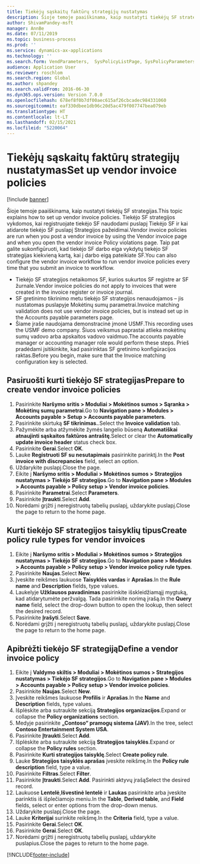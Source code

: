 ```yaml
---
title: Tiekėjų sąskaitų faktūrų strategijų nustatymas
description: Šioje temoje paaiškinama, kaip nustatyti tiekėjų SF strategijas.
author: ShivamPandey-msft
manager: AnnBe
ms.date: 07/11/2019
ms.topic: business-process
ms.prod: ''
ms.service: dynamics-ax-applications
ms.technology: ''
ms.search.form: VendParameters,  SysPolicyListPage, SysPolicyParameters, SysPolicySourceDocumentRuleType, SysPolicy, SysPolicySourceDocumentRule, SysQueryForm, SysQueryTableLookUp, SysQueryPrefixLookUp, SysQueryFieldLookUp
audience: Application User
ms.reviewer: roschlom
ms.search.region: Global
ms.author: shpandey
ms.search.validFrom: 2016-06-30
ms.dyn365.ops.version: Version 7.0.0
ms.openlocfilehash: 678ef8f0b7df00aec615af26cbcadec984331060
ms.sourcegitcommit: eaf330dbee1db96c20d5ac479f007747bea079eb
ms.translationtype: HT
ms.contentlocale: lt-LT
ms.lasthandoff: 02/15/2021
ms.locfileid: "5220064"
---
```

# <a name="set-up-vendor-invoice-policies"></a><span data-ttu-id="2b991-103">Tiekėjų sąskaitų faktūrų strategijų nustatymas</span><span class="sxs-lookup"><span data-stu-id="2b991-103">Set up vendor invoice policies</span></span>

[!include [banner](../../includes/banner.md)]

<span data-ttu-id="2b991-104">Šioje temoje paaiškinama, kaip nustatyti tiekėjų SF strategijas.</span><span class="sxs-lookup"><span data-stu-id="2b991-104">This topic explains how to set up vendor invoice policies.</span></span> <span data-ttu-id="2b991-105">Tiekėjo SF strategijos vykdomos, kai registruojate tiekėjo SF naudodami puslapį Tiekėjo SF ir kai atidarote tiekėjo SF puslapį Strategijos pažeidimai.</span><span class="sxs-lookup"><span data-stu-id="2b991-105">Vendor invoice policies are run when you post a vendor invoice by using the Vendor invoice page and when you open the vendor invoice Policy violations page.</span></span> <span data-ttu-id="2b991-106">Taip pat galite sukonfigūruoti, kad tiekėjo SF darbo eiga vykdytų tiekėjo SF strategijas kiekvieną kartą, kai į darbo eigą pateikiate SF.</span><span class="sxs-lookup"><span data-stu-id="2b991-106">You can also configure the vendor invoice workflow to run vendor invoice policies every time that you submit an invoice to workflow.</span></span> 

- <span data-ttu-id="2b991-107">Tiekėjo SF strategijos netaikomos SF, kurios sukurtos SF registre ar SF žurnale.</span><span class="sxs-lookup"><span data-stu-id="2b991-107">Vendor invoice policies do not apply to invoices that were created in the invoice register or invoice journal.</span></span>  
- <span data-ttu-id="2b991-108">SF gretinimo tikrinimo metu tiekėjo SF strategijos nenaudojamos – jis nustatomas puslapyje Mokėtinų sumų parametrai.</span><span class="sxs-lookup"><span data-stu-id="2b991-108">Invoice matching validation does not use vendor invoice policies, but is instead set up in the Accounts payable parameters page.</span></span>  
- <span data-ttu-id="2b991-109">Šiame įraše naudojama demonstracinė įmonė USMF.</span><span class="sxs-lookup"><span data-stu-id="2b991-109">This recording uses the USMF demo company.</span></span> <span data-ttu-id="2b991-110">Šiuos veiksmus paprastai atlieka mokėtinų sumų vadovo arba apskaitos vadovo vaidmuo.</span><span class="sxs-lookup"><span data-stu-id="2b991-110">The accounts payable manager or accounting manager role would perform these steps.</span></span> <span data-ttu-id="2b991-111">Prieš pradėdami įsitikinkite, kad pasirinktas SF gretinimo konfigūracijos raktas.</span><span class="sxs-lookup"><span data-stu-id="2b991-111">Before you begin, make sure that the Invoice matching configuration key is selected.</span></span>


## <a name="prepare-to-create-vendor-invoice-policies"></a><span data-ttu-id="2b991-112">Pasiruošti kurti tiekėjo SF strategijas</span><span class="sxs-lookup"><span data-stu-id="2b991-112">Prepare to create vendor invoice policies</span></span>
1. <span data-ttu-id="2b991-113">Pasirinkite **Naršymo sritis > Moduliai > Mokėtinos sumos > Sąranka > Mokėtinų sumų parametrai**.</span><span class="sxs-lookup"><span data-stu-id="2b991-113">Go to **Navigation pane > Modules > Accounts payable > Setup > Accounts payable parameters**.</span></span>
2. <span data-ttu-id="2b991-114">Pasirinkite skirtuką **SF tikrinimas.**.</span><span class="sxs-lookup"><span data-stu-id="2b991-114">Select the **Invoice validation** tab.</span></span>
3. <span data-ttu-id="2b991-115">Pažymėkite arba atžymėkite žymės langelio būseną **Automatiškai atnaujinti sąskaitos faktūros antraštę**.</span><span class="sxs-lookup"><span data-stu-id="2b991-115">Select or clear the **Automatically update invoice header** status check box.</span></span>
4. <span data-ttu-id="2b991-116">Pasirinkite **Gerai**.</span><span class="sxs-lookup"><span data-stu-id="2b991-116">Select **OK**.</span></span>
5. <span data-ttu-id="2b991-117">Lauke **Registruoti SF su nesutapimais** pasirinkite parinktį.</span><span class="sxs-lookup"><span data-stu-id="2b991-117">In the **Post invoice with discrepancies** field, select an option.</span></span>
6. <span data-ttu-id="2b991-118">Uždarykite puslapį.</span><span class="sxs-lookup"><span data-stu-id="2b991-118">Close the page.</span></span>
7. <span data-ttu-id="2b991-119">Eikite į **Naršymo sritis > Moduliai > Mokėtinos sumos > Strategijos nustatymas > Tiekėjo SF strategijos**.</span><span class="sxs-lookup"><span data-stu-id="2b991-119">Go to **Navigation pane > Modules > Accounts payable > Policy setup > Vendor invoice policies**.</span></span>
8. <span data-ttu-id="2b991-120">Pasirinkite **Parametrai**.</span><span class="sxs-lookup"><span data-stu-id="2b991-120">Select **Parameters**.</span></span>
9. <span data-ttu-id="2b991-121">Pasirinkite **Įtraukti**.</span><span class="sxs-lookup"><span data-stu-id="2b991-121">Select **Add**.</span></span>
10. <span data-ttu-id="2b991-122">Norėdami grįžti į neregistruotų tabelių puslapį, uždarykite puslapį.</span><span class="sxs-lookup"><span data-stu-id="2b991-122">Close the page to return to the home page.</span></span>

## <a name="create-policy-rule-types-for-vendor-invoices"></a><span data-ttu-id="2b991-123">Kurti tiekėjo SF strategijos taisyklių tipus</span><span class="sxs-lookup"><span data-stu-id="2b991-123">Create policy rule types for vendor invoices</span></span>
1. <span data-ttu-id="2b991-124">Eikite į **Naršymo sritis > Moduliai > Mokėtinos sumos > Strategijos nustatymas > Tiekėjo SF strategijos**.</span><span class="sxs-lookup"><span data-stu-id="2b991-124">Go to **Navigation pane > Modules > Accounts payable > Policy setup > Vendor invoice policy rule types**.</span></span>
2. <span data-ttu-id="2b991-125">Pasirinkite **Naujas**.</span><span class="sxs-lookup"><span data-stu-id="2b991-125">Select **New**.</span></span>
3. <span data-ttu-id="2b991-126">Įveskite reikšmes laukuose **Taisyklės vardas** ir **Aprašas**.</span><span class="sxs-lookup"><span data-stu-id="2b991-126">In the **Rule name** and **Description** fields, type values.</span></span>
4. <span data-ttu-id="2b991-127">Laukelyje **Užklausos pavadinimas** pasirinkite išskleidžiamąjį mygtuką, kad atidarytumėte peržvalgą. Tada pasirinkite norimą įrašą.</span><span class="sxs-lookup"><span data-stu-id="2b991-127">In the **Query name** field, select the drop-down button to open the lookup, then select the desired record.</span></span>
5. <span data-ttu-id="2b991-128">Pasirinkite **Įrašyti**.</span><span class="sxs-lookup"><span data-stu-id="2b991-128">Select **Save**.</span></span>
6. <span data-ttu-id="2b991-129">Norėdami grįžti į neregistruotų tabelių puslapį, uždarykite puslapį.</span><span class="sxs-lookup"><span data-stu-id="2b991-129">Close the page to return to the home page.</span></span>

## <a name="define-a-vendor-invoice-policy"></a><span data-ttu-id="2b991-130">Apibrėžti tiekėjo SF strategiją</span><span class="sxs-lookup"><span data-stu-id="2b991-130">Define a vendor invoice policy</span></span>
1. <span data-ttu-id="2b991-131">Eikite į **Valdymo skiltis > Moduliai > Mokėtinos sumos > Strategijos nustatymas > Tiekėjo SF strategijos**.</span><span class="sxs-lookup"><span data-stu-id="2b991-131">Go to **Navigation pane > Modules > Accounts payable > Policy setup > Vendor invoice policies**.</span></span>
2. <span data-ttu-id="2b991-132">Pasirinkite **Naujas**.</span><span class="sxs-lookup"><span data-stu-id="2b991-132">Select **New**.</span></span>
3. <span data-ttu-id="2b991-133">Įveskite reikšmes laukuose **Profilis** ir **Aprašas**.</span><span class="sxs-lookup"><span data-stu-id="2b991-133">In the **Name** and **Description** fields, type values.</span></span>
4. <span data-ttu-id="2b991-134">Išplėskite arba sutraukite sekciją **Strategijos organizacijos**.</span><span class="sxs-lookup"><span data-stu-id="2b991-134">Expand or collapse the **Policy organizations** section.</span></span>
5. <span data-ttu-id="2b991-135">Medyje pasirinkite **„Contoso“ pramogų sistema (JAV)**.</span><span class="sxs-lookup"><span data-stu-id="2b991-135">In the tree, select **Contoso Entertainment System USA**.</span></span>
6. <span data-ttu-id="2b991-136">Pasirinkite **Įtraukti**.</span><span class="sxs-lookup"><span data-stu-id="2b991-136">Select **Add**.</span></span>
7. <span data-ttu-id="2b991-137">Išplėskite arba sutraukite sekciją **Strategijos taisyklės**.</span><span class="sxs-lookup"><span data-stu-id="2b991-137">Expand or collapse the **Policy rules** section.</span></span>
8. <span data-ttu-id="2b991-138">Pasirinkite **Kurti strategijos taisyklę**.</span><span class="sxs-lookup"><span data-stu-id="2b991-138">Select **Create policy rule**.</span></span>
9. <span data-ttu-id="2b991-139">Lauke **Strategijos taisyklės aprašas** įveskite reikšmę.</span><span class="sxs-lookup"><span data-stu-id="2b991-139">In the **Policy rule description** field, type a value.</span></span>
10. <span data-ttu-id="2b991-140">Pasirinkite **Filtras**.</span><span class="sxs-lookup"><span data-stu-id="2b991-140">Select **Filter**.</span></span>
11. <span data-ttu-id="2b991-141">Pasirinkite **Įtraukti**.</span><span class="sxs-lookup"><span data-stu-id="2b991-141">Select **Add**.</span></span> <span data-ttu-id="2b991-142">Pasirinkti aktyvų įrašą</span><span class="sxs-lookup"><span data-stu-id="2b991-142">Select the desired record.</span></span>
12. <span data-ttu-id="2b991-143">Laukuose **Lentelė**,**Išvestinė lentelė** ir **Laukas** pasirinkite arba įveskite parinktis iš išplečiamojo meniu.</span><span class="sxs-lookup"><span data-stu-id="2b991-143">In the **Table**, **Derived table**, and **Field** fields, select or enter options from the drop-down menus.</span></span>
13. <span data-ttu-id="2b991-144">Uždarykite puslapį.</span><span class="sxs-lookup"><span data-stu-id="2b991-144">Close the page.</span></span>
14. <span data-ttu-id="2b991-145">Lauke **Kriterijai** surinkite reikšmę.</span><span class="sxs-lookup"><span data-stu-id="2b991-145">In the **Criteria** field, type a value.</span></span>
15. <span data-ttu-id="2b991-146">Pasirinkite **Gerai**.</span><span class="sxs-lookup"><span data-stu-id="2b991-146">Select **OK**.</span></span>
16. <span data-ttu-id="2b991-147">Pasirinkite **Gerai**.</span><span class="sxs-lookup"><span data-stu-id="2b991-147">Select **OK**.</span></span>
17. <span data-ttu-id="2b991-148">Norėdami grįžti į neregistruotų tabelių puslapį, uždarykite puslapius.</span><span class="sxs-lookup"><span data-stu-id="2b991-148">Close the pages to return to the home page.</span></span>



[!INCLUDE[footer-include](../../../includes/footer-banner.md)]